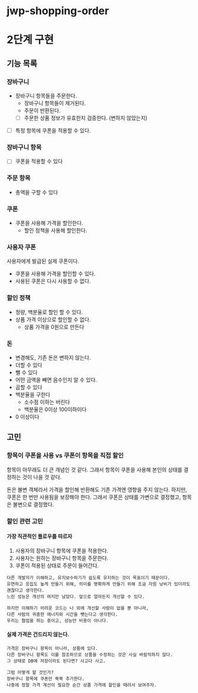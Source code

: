 # jwp-shopping-order

# 2단계 구현

## 기능 목록

### 장바구니

- 장바구니 항목들을 주문한다.
    - 장바구니 항목들이 제거된다.
    - 주문이 반환된다.
    - [ ] 주문한 상품 정보가 유효한지 검증한다. (변하지 않았는지)
- [ ] 특정 항목에 쿠폰을 적용할 수 있다.

### 장바구니 항목

- [ ] 쿠폰을 적용할 수 있다

### 주문 항목

- 총액을 구할 수 있다

### 쿠폰

- 쿠폰을 사용해 가격을 할인한다.
    - 할인 정책을 사용해 할인한다.

### 사용자 쿠폰

사용자에게 발급된 실제 쿠폰이다.

- 쿠폰을 사용해 가격을 할인할 수 있다.
- 사용된 쿠폰은 다시 사용할 수 없다.

### 할인 정책

- 정량, 백분율로 할인 할 수 있다.
- 상품 가격 이상으로 할인할 수 없다.
    - 상품 가격을 0원으로 만든다

### 돈

- 변경해도, 기존 돈은 변하지 않는다.
- 더할 수 있다
- 뺄 수 있다
- 어떤 금액을 빼면 음수인지 알 수 있다.
- 곱할 수 있다
- 백분율을 구한다
    - 소수점 이하는 버린다
    - 백분율은 0이상 100이하이다
- 0 이상이다

## 고민

### 항목이 쿠폰을 사용 vs 쿠폰이 항목을 직접 할인

항목이 아무래도 더 큰 개념인 것 같다.
그래서 항목이 쿠폰을 사용해 본인의 상태를 결정하는 것이 나을 것 같다.

돈은 불변 객체라서 가격을 할인해 반환해도 기존 가격엔 영향을 주지 않는다.
하지만, 쿠폰은 한 번만 사용됨을 보장해야 한다.
그래서 쿠폰은 상태를 가변으로 결정했고, 항목은 불변으로 결정했다.

### 할인 관련 고민

#### 가장 직관적인 플로우를 따르자

1. 사용자의 장바구니 항목에 쿠폰을 적용한다.
2. 사용자는 원하는 장바구니 항목을 주문한다.
3. 쿠폰이 적용된 상태로 주문이 들어간다.

```
다른 개발자가 이해하고, 유지보수하기가 쉽도록 유지하는 것이 목표이기 때문이다.
유연하고 응집도 높게 만들기 위해, 의미를 명확하게 만들기 위해 조금 자원 낭비가 있더라도 괜찮다고 생각한다.
느린 성능은 개선의 여지만 남았다. 앞으로 얼마든지 개선할 수 있다.

하지만 이해하기 어려운 코드는 나 외에 개선할 사람이 없을 뿐 아니라, 
다른 사람의 귀중한 에너지와 시간을 뺏는다고 생각한다.
우리는 협업을 하는 중이고, 성능만 비용이 아니다.
```
#### 실제 가격은 건드리지 않는다.
```
가격은 장바구니 항목이 아니라, 상품에 있다. 
다른 장바구니 항목도 이를 참조하므로 상품을 수정하는 것은 사실 바람직하지 않다.
그 상태로 DB에 저장이라도 된다면? 사고다 사고.

그럼 어떻게 할 것인가?
장바구니 항목에 쿠폰만 쭉쭉 추가한다.
나중에 정말 가격 계산이 필요한 순간 상품 가격에 할인을 때려서 보여주자.
```
